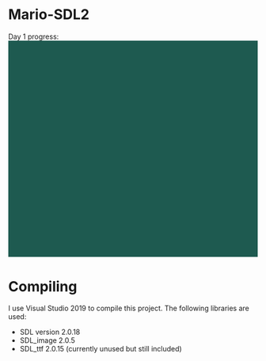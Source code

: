 # Mario-SDL2
Day 1 progress:
![Mario](mario_movement.gif)
# Compiling
I use Visual Studio 2019 to compile this project. The following libraries are used:
- SDL version 2.0.18
- SDL_image 2.0.5
- SDL_ttf 2.0.15 (currently unused but still included)